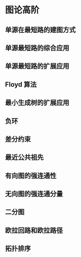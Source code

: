 # 图论高阶

## 单源在最短路的建图方式

## 单源最短路的综合应用

## 单源最短路的扩展应用

## Floyd 算法

## 最小生成树的扩展应用

## 负环

## 差分约束

## 最近公共祖先

## 有向图的强连通性

## 无向图的强连通分量

## 二分图

## 欧拉回路和欧拉路径

## 拓扑排序
